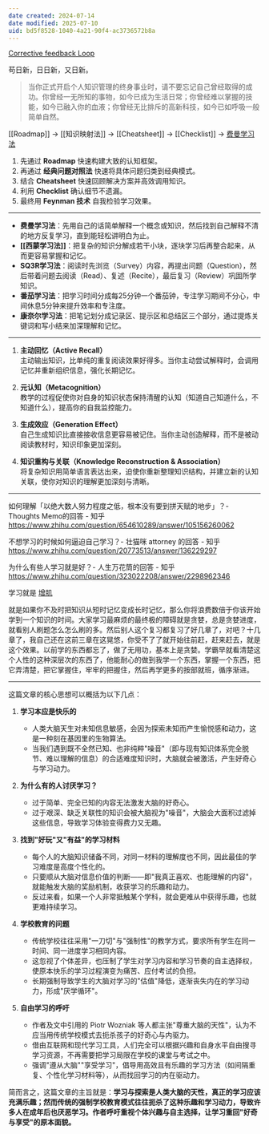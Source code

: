 ```yaml
---
date created: 2024-07-14
date modified: 2025-07-10
uid: bd5f8528-1040-4a21-90f4-ac3736572b8a
---
```


[Corrective feedback Loop](Corrective%20feedback%20Loop.md)

苟日新，日日新，又日新。

<!-- more -->

> 当你正式开启个人知识管理的终身事业时，请不要忘记自己曾经取得的成功。你曾经一无所知的事物，如今已成为生活日常；你曾经难以掌握的技能，如今已融入你的血液；你曾经无比排斥的高新科技，如今已如呼吸一般简单自然。

[[Roadmap]] → [[知识映射法]] → [[Cheatsheet]] → [[Checklist]] → [费曼学习法](2%20第二大脑/2%20飞轮/0%20工具系统/学习/费曼学习法.md)

1. 先通过 **Roadmap** 快速构建大致的认知框架。
2. 再通过 **经典问题对照法** 快速将具体问题归类到经典模式。
3. 结合 **Cheatsheet** 快速回顾解决方案并高效调用知识。
4. 利用 **Checklist** 确认细节不遗漏。
5. 最终用 **Feynman 技术** 自我检验学习效果。

___

- **费曼学习法**：先用自己的话简单解释一个概念或知识，然后找到自己解释不清的地方反复学习，直到能轻松讲明白为止。
- **[[西蒙学习法]]**：把复杂的知识分解成若干小块，逐块学习后再整合起来，从而更容易掌握和记忆。
- **SQ3R学习法**：阅读时先浏览（Survey）内容，再提出问题（Question），然后带着问题去阅读（Read）、复述（Recite），最后复习（Review）巩固所学知识。
- **番茄学习法**：把学习时间分成每25分钟一个番茄钟，专注学习期间不分心，中间休息5分钟来提升效率和专注度。
- **康奈尔学习法**：把笔记划分成记录区、提示区和总结区三个部分，通过提炼关键词和写小结来加深理解和记忆。

___

1. **主动回忆（Active Recall）**  
    主动输出知识，比单纯的重复阅读效果好得多。当你主动尝试解释时，会调用记忆并重新组织信息，强化长期记忆。
    
2. **元认知（Metacognition）**  
    教学的过程促使你对自身的知识状态保持清醒的认知（知道自己知道什么，不知道什么），提高你的自我监控能力。
    
3. **生成效应（Generation Effect）**  
    自己生成知识比直接接收信息更容易被记住。当你主动创造解释，而不是被动阅读教材时，知识印象更加深刻。
    
4. **知识重构与关联（Knowledge Reconstruction & Association）**  
    将复杂知识用简单语言表达出来，迫使你重新整理知识结构，并建立新的认知关联，使你对知识的理解更加深刻与清晰。

___

如何理解「以绝大数人努力程度之低，根本没有要到拼天赋的地步」？- Thoughts Memo的回答 - 知乎  
https://www.zhihu.com/question/654610289/answer/105156260062

不想学习的时候如何逼迫自己学习？- 壮猫咪 attorney 的回答 - 知乎  
https://www.zhihu.com/question/20773513/answer/136229297

为什么有些人学习就是好？- 人生万花筒的回答 - 知乎  
https://www.zhihu.com/question/323022208/answer/2298962346

学习就是 [增肌](增肌.md)

就是如果你不及时把知识从短时记忆变成长时记忆，那么你将浪费数倍于你该开始学到一个知识的时间。大家学习最麻烦的最终极的障碍就是贪婪，总是贪婪进度，就看别人刷题怎么怎么刷的多。然后别人这个复习都复习了好几章了，对吧？十几章了，我自己还在这前三章在这晃悠，你受不了了就开始往前赶，赶来赶去，就是这个效果。以前学的东西都忘了，做了无用功，基本上是贪婪。学霸早就看清楚这个人性的这种深层次的东西了，他能耐心的做到我学一个东西，掌握一个东西，把它弄清楚，把它掌握住，牢牢的把握住，然后再学更多的按部就班，循序渐进。

---

这篇文章的核心思想可以概括为以下几点：

1. **学习本应是快乐的**
    
    - 人类大脑天生对未知信息敏感，会因为探索未知而产生愉悦感和动力，这是一种刻在基因里的生物算法。
    - 当我们遇到既不全然已知、也非纯粹"噪音"（即与现有知识体系完全脱节、难以理解的信息）的合适难度知识时，大脑就会被激活，产生好奇心与学习动力。
2. **为什么有的人讨厌学习？**
    
    - 过于简单、完全已知的内容无法激发大脑的好奇心。
    - 过于艰深、缺乏关联性的知识会被大脑视为"噪音"，大脑会大面积过滤掉这些信息，导致学习体验变得费力又无趣。
3. **找到"好玩"又"有益"的学习材料**
    
    - 每个人的大脑知识储备不同，对同一材料的理解度也不同，因此最佳的学习难度是高度个性化的。
    - 只要顺从大脑对信息价值的判断——即"我真正喜欢、也能理解的内容"，就能触发大脑的奖励机制，收获学习的乐趣和动力。
    - 反过来看，如果一个人非常抵触某个学科，就会更难从中获得乐趣，也就更难持续学习。
4. **学校教育的问题**
    
    - 传统学校往往采用"一刀切"与"强制性"的教学方式，要求所有学生在同一时间、同一进度学习相同内容。
    - 这忽视了个体差异，也压制了学生对学习内容和学习节奏的自主选择权，使原本快乐的学习过程演变为痛苦、应付考试的负担。
    - 长期强制导致学生的大脑对学习的"估值"降低，逐渐丧失内在的学习动力，形成"厌学循环"。
5. **自由学习的呼吁**
    
    - 作者及文中引用的 Piotr Wozniak 等人都主张"尊重大脑的天性"，认为不应当用传统学校模式去扼杀孩子的好奇心与内驱力。
    - 借由互联网和现代学习工具，人们完全可以根据兴趣和自身水平自由搜寻学习资源，不再需要把学习局限在学校的课堂与考试之中。
    - 强调"遵从大脑""享受学习"，倡导用高效且有乐趣的学习方法（如间隔重复、个性化学习材料等），从而找回学习的内在驱动力。

简而言之，这篇文章的主旨就是：**学习与探索是人类大脑的天性，真正的学习应该充满乐趣；然而传统的强制学校教育模式往往扼杀了这种乐趣和学习动力，导致许多人在成年后也厌恶学习。作者呼吁重视个体兴趣与自主选择，让学习重回"好奇与享受"的原本面貌。**
